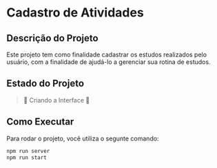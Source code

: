 # Cadastro de Atividades

## Descrição do Projeto
Este projeto tem como finalidade cadastrar os estudos realizados pelo usuário, com a finalidade de ajudá-lo a gerenciar sua rotina de estudos.

## Estado do Projeto
> :construction: Criando a Interface :construction:

## Como Executar
Para rodar o projeto, você utiliza o segunte comando:

```bash
npm run server
npm run start
```